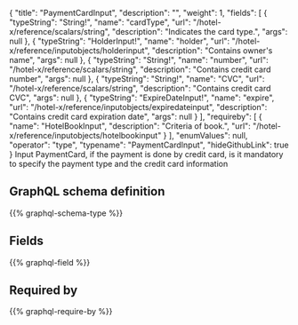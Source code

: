 {
  "title": "PaymentCardInput",
  "description": "",
  "weight": 1,
  "fields": [
    {
      "typeString": "String!",
      "name": "cardType",
      "url": "/hotel-x/reference/scalars/string",
      "description": "Indicates the card type.",
      "args": null
    },
    {
      "typeString": "HolderInput!",
      "name": "holder",
      "url": "/hotel-x/reference/inputobjects/holderinput",
      "description": "Contains owner's name",
      "args": null
    },
    {
      "typeString": "String!",
      "name": "number",
      "url": "/hotel-x/reference/scalars/string",
      "description": "Contains credit card number",
      "args": null
    },
    {
      "typeString": "String!",
      "name": "CVC",
      "url": "/hotel-x/reference/scalars/string",
      "description": "Contains credit card CVC",
      "args": null
    },
    {
      "typeString": "ExpireDateInput!",
      "name": "expire",
      "url": "/hotel-x/reference/inputobjects/expiredateinput",
      "description": "Contains credit card expiration date",
      "args": null
    }
  ],
  "requireby": [
    {
      "name": "HotelBookInput",
      "description": "Criteria of book.",
      "url": "/hotel-x/reference/inputobjects/hotelbookinput"
    }
  ],
  "enumValues": null,
  "operator": "type",
  "typename": "PaymentCardInput",
  "hideGithubLink": true
}
Input PaymentCard, if the payment is done by credit card, is it mandatory to specify the payment type and the credit card information
## GraphQL schema definition

{{% graphql-schema-type %}}

## Fields

{{% graphql-field %}}

## Required by

{{% graphql-require-by %}}
